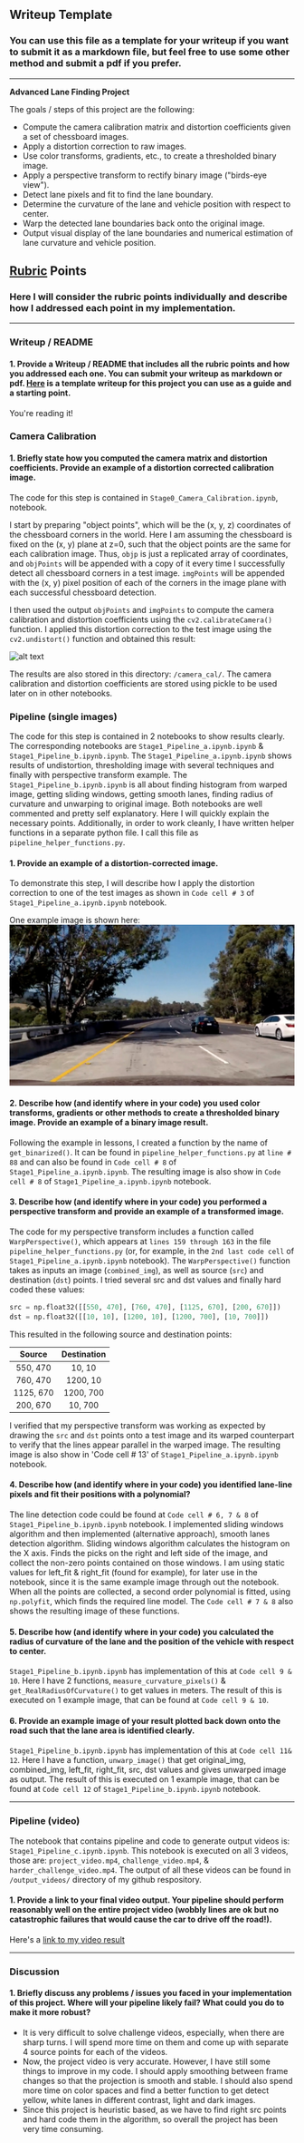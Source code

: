 ## Writeup Template

### You can use this file as a template for your writeup if you want to submit it as a markdown file, but feel free to use some other method and submit a pdf if you prefer.

---

**Advanced Lane Finding Project**

The goals / steps of this project are the following:

* Compute the camera calibration matrix and distortion coefficients given a set of chessboard images.
* Apply a distortion correction to raw images.
* Use color transforms, gradients, etc., to create a thresholded binary image.
* Apply a perspective transform to rectify binary image ("birds-eye view").
* Detect lane pixels and fit to find the lane boundary.
* Determine the curvature of the lane and vehicle position with respect to center.
* Warp the detected lane boundaries back onto the original image.
* Output visual display of the lane boundaries and numerical estimation of lane curvature and vehicle position.

[//]: # (Image References)

[image1]: ./examples/undistort_output.png "Undistorted"
[image2]: ./test_images/test1.jpg "Road Transformed"
[image3]: ./examples/binary_combo_example.jpg "Binary Example"
[image4]: ./examples/warped_straight_lines.jpg "Warp Example"
[image5]: ./examples/color_fit_lines.jpg "Fit Visual"
[image6]: ./examples/example_output.jpg "Output"
[video1]: ./project_video.mp4 "Video"

## [Rubric](https://review.udacity.com/#!/rubrics/571/view) Points

### Here I will consider the rubric points individually and describe how I addressed each point in my implementation.  

---

### Writeup / README

#### 1. Provide a Writeup / README that includes all the rubric points and how you addressed each one.  You can submit your writeup as markdown or pdf.  [Here](https://github.com/udacity/CarND-Advanced-Lane-Lines/blob/master/writeup_template.md) is a template writeup for this project you can use as a guide and a starting point.  

You're reading it!

### Camera Calibration

#### 1. Briefly state how you computed the camera matrix and distortion coefficients. Provide an example of a distortion corrected calibration image.

The code for this step is contained in `Stage0_Camera_Calibration.ipynb`, notebook.  

I start by preparing "object points", which will be the (x, y, z) coordinates of the chessboard corners in the world. Here I am assuming the chessboard is fixed on the (x, y) plane at z=0, such that the object points are the same for each calibration image.  Thus, `objp` is just a replicated array of coordinates, and `objPoints` will be appended with a copy of it every time I successfully detect all chessboard corners in a test image.  `imgPoints` will be appended with the (x, y) pixel position of each of the corners in the image plane with each successful chessboard detection.  

I then used the output `objPoints` and `imgPoints` to compute the camera calibration and distortion coefficients using the `cv2.calibrateCamera()` function.  I applied this distortion correction to the test image using the `cv2.undistort()` function and obtained this result: 

![alt text][image1]

The results are also stored in this directory: `/camera_cal/`. The camera calibration and distortion coefficients are stored using pickle to be used later on in other notebooks.

### Pipeline (single images)

The code for this step is contained in 2 notebooks to show results clearly. The corresponding notebooks are `Stage1_Pipeline_a.ipynb.ipynb` & `Stage1_Pipeline_b.ipynb.ipynb`. The `Stage1_Pipeline_a.ipynb.ipynb` shows results of undistortion, thresholding image with several techniques and finally with perspective transform example. The `Stage1_Pipeline_b.ipynb.ipynb` is all about finding histogram from warped image, getting sliding windows, getting smooth lanes, finding radius of curvature and unwarping to original image. Both notebooks are well commented and pretty self explanatory. Here I will quickly explain the necessary points. Additionally, in order to work cleanly, I have written helper functions in a separate python file. I call this file as `pipeline_helper_functions.py`.

#### 1. Provide an example of a distortion-corrected image.

To demonstrate this step, I will describe how I apply the distortion correction to one of the test images as shown in `Code cell # 3` of `Stage1_Pipeline_a.ipynb.ipynb` notebook. 

One example image is shown here:
![GitHub Logo](/output_images/test_img_undistorted_6.jpg)

#### 2. Describe how (and identify where in your code) you used color transforms, gradients or other methods to create a thresholded binary image.  Provide an example of a binary image result.

Following the example in lessons, I created a function by the name of `get_binarized()`. It can be found in `pipeline_helper_functions.py` at `line # 88` and can also be found in `Code cell # 8` of `Stage1_Pipeline_a.ipynb.ipynb`. The resulting image is also show in `Code cell # 8` of `Stage1_Pipeline_a.ipynb.ipynb` notebook.

#### 3. Describe how (and identify where in your code) you performed a perspective transform and provide an example of a transformed image.

The code for my perspective transform includes a function called `WarpPerspective()`, which appears at `lines 159 through 163` in the file `pipeline_helper_functions.py` (or, for example, in the `2nd last code cell` of `Stage1_Pipeline_a.ipynb.ipynb` notebook).  The `WarpPerspective()` function takes as inputs an image (`combined_img`), as well as source (`src`) and destination (`dst`) points.  I tried several src and dst values and finally hard coded these values:

```python
src = np.float32([[550, 470], [760, 470], [1125, 670], [200, 670]])
dst = np.float32([[10, 10], [1200, 10], [1200, 700], [10, 700]])
```

This resulted in the following source and destination points:

| Source        | Destination   | 
|:-------------:|:-------------:| 
| 550, 470      | 10, 10        | 
| 760, 470      | 1200, 10      |
| 1125, 670     | 1200, 700      |
| 200, 670      | 10, 700        |

I verified that my perspective transform was working as expected by drawing the `src` and `dst` points onto a test image and its warped counterpart to verify that the lines appear parallel in the warped image. The resulting image is also show in 'Code cell # 13' of `Stage1_Pipeline_a.ipynb.ipynb` notebook.

#### 4. Describe how (and identify where in your code) you identified lane-line pixels and fit their positions with a polynomial?

The line detection code could be found at `Code cell # 6, 7 & 8` of `Stage1_Pipeline_b.ipynb.ipynb` notebook. I implemented sliding windows algorithm and then implemented (alternative approach), smooth lanes detection algorithm. Sliding windows algorithm calculates the histogram on the X axis. Finds the picks on the right and left side of the image, and collect the non-zero points contained on those windows. I am using static values for left_fit & right_fit (found for example), for later use in the notebook, since it is the same example image through out the notebook. When all the points are collected, a second order polynomial is fitted, using `np.polyfit`, which finds the required line model. The `Code cell # 7 & 8` also shows the resulting image of these functions. 

#### 5. Describe how (and identify where in your code) you calculated the radius of curvature of the lane and the position of the vehicle with respect to center.

`Stage1_Pipeline_b.ipynb.ipynb` has implementation of this at `Code cell 9 & 10`. Here I have 2 functions, `measure_curvature_pixels()` & `get_RealRadiusOfCurvature()` to get values in meters. The result of this is executed on 1 example image, that can be found at `Code cell 9 & 10`.

#### 6. Provide an example image of your result plotted back down onto the road such that the lane area is identified clearly.

`Stage1_Pipeline_b.ipynb.ipynb` has implementation of this at `Code cell 11& 12`. Here I have a function, `unwarp_image()` that get original_img, combined_img, left_fit, right_fit, src, dst values and gives unwarped image as output. The result of this is executed on 1 example image, that can be found at `Code cell 12` of `Stage1_Pipeline_b.ipynb.ipynb` notebook.

---

### Pipeline (video)

The notebook that contains pipeline and code to generate output videos is: `Stage1_Pipeline_c.ipynb.ipynb`. This notebook is executed on all 3 videos, those are: `project_video.mp4`, `challenge_video.mp4`, & `harder_challenge_video.mp4`. The output of all these videos can be found in `/output_videos/` directory of my github respository. 

#### 1. Provide a link to your final video output.  Your pipeline should perform reasonably well on the entire project video (wobbly lines are ok but no catastrophic failures that would cause the car to drive off the road!).

Here's a [link to my video result](https://github.com/jandal487/CarND-Advanced-Lane-Lines/blob/master/output_videos/project_video_output.mp4)

---

### Discussion

#### 1. Briefly discuss any problems / issues you faced in your implementation of this project.  Where will your pipeline likely fail?  What could you do to make it more robust?

 - It is very difficult to solve challenge videos, especially, when there are sharp turns. I will spend more time on them and come up with separate 4 source points for each of the videos.
 - Now, the project video is very accurate. However, I have still some things to improve in my code. I should apply smoothing between frame changes so that the projection is smooth and stable. I should also spend more time on color spaces and find a better function to get detect yellow, white lanes in different contrast, light and dark images. 
 - Since this project is heuristic based, as we have to find right src points and hard code them in the algorithm, so overall the project has been very time consuming.
